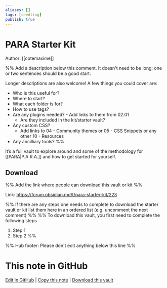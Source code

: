 ```yaml
---
aliases: []
tags: [seedling]
publish: true
---
```


# PARA Starter Kit

Author: [[cotemaxime]]

%% Add a description below this comment. It doesn't need to be long: one or two sentences should be a good start.

Longer descriptions are also welcome! A few things you could cover are:

- Who is this useful for?
- Where to start?
- What each folder is for?
- How to use tags?
- Are any plugins needed? - Add links to them from 02.01
  - Are they included in the kit/starter vault?
- Any custom CSS?
  - Add links to 04 - Community themes or 05 - CSS Snippets or any other 10 - Resources
- Any ancilliary tools?
  %%

It’s a full vault to explore around and some of the methodology for [[PARA|P.A.R.A.]] and how to get started for yourself.

## Download

%% Add the link where people can download this vault or kit %%

Link: https://forum.obsidian.md/t/para-starter-kit/223

%% If there are any steps one needs to complete to download the starter vault or kit list them here in an ordered list (e.g. uncomment the next comment)
%%
%% To download this vault, you first need to complete the following steps

1. Step 1
2. Step 2
   %%

%% Hub footer: Please don't edit anything below this line %%

# This note in GitHub

<span class="git-footer">[Edit In GitHub](https://github.dev/obsidian-community/obsidian-hub/blob/main/03%20-%20Showcases%20%26%20Templates/Vaults/PARA%20Starter%20Kit.md "git-hub-edit-note") | [Copy this note](https://raw.githubusercontent.com/obsidian-community/obsidian-hub/main/03%20-%20Showcases%20%26%20Templates/Vaults/PARA%20Starter%20Kit.md "git-hub-copy-note") | [Download this vault](https://github.com/obsidian-community/obsidian-hub/archive/refs/heads/main.zip "git-hub-download-vault") </span>
